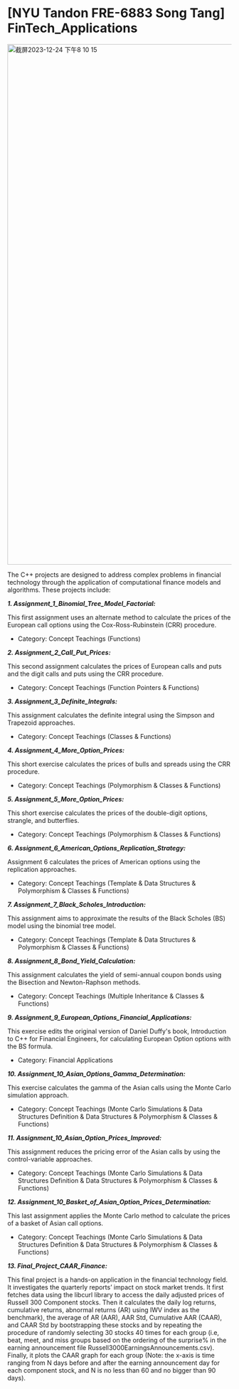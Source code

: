 # [NYU Tandon FRE-6883 Song Tang] FinTech_Applications

<img width="1171" alt="截屏2023-12-24 下午8 10 15" src="https://github.com/jh6208/FinTech_Applications/assets/122949623/d2a45d19-e59e-406f-8fa1-ff874082b81e">


The C++ projects are designed to address complex problems in financial technology through the application of computational finance models and algorithms. These projects include:

***1. Assignment_1_Binomial_Tree_Model_Factorial:*** 

This first assignment uses an alternate method to calculate the prices of the European call options using the Cox-Ross-Rubinstein (CRR) procedure. 

* Category: Concept Teachings (Functions)

***2. Assignment_2_Call_Put_Prices:*** 

This second assignment calculates the prices of European calls and puts and the digit calls and puts using the CRR procedure. 

* Category: Concept Teachings (Function Pointers & Functions)

***3. Assignment_3_Definite_Integrals:***

This assignment calculates the definite integral using the Simpson and Trapezoid approaches.

* Category: Concept Teachings (Classes & Functions)

***4. Assignment_4_More_Option_Prices:***

This short exercise calculates the prices of bulls and spreads using the CRR procedure.

* Category: Concept Teachings (Polymorphism & Classes & Functions)

***5. Assignment_5_More_Option_Prices:***

This short exercise calculates the prices of the double-digit options, strangle, and butterflies.

* Category: Concept Teachings (Polymorphism & Classes & Functions)

***6. Assignment_6_American_Options_Replication_Strategy:***

Assignment 6 calculates the prices of American options using the replication approaches.

* Category: Concept Teachings (Template & Data Structures & Polymorphism & Classes & Functions)

***7. Assignment_7_Black_Scholes_Introduction:***

This assignment aims to approximate the results of the Black Scholes (BS) model using the binomial tree model.

* Category: Concept Teachings (Template & Data Structures & Polymorphism & Classes & Functions)

***8. Assignment_8_Bond_Yield_Calculation:***

This assignment calculates the yield of semi-annual coupon bonds using the Bisection and Newton-Raphson methods.

* Category: Concept Teachings (Multiple Inheritance & Classes & Functions)

***9. Assignment_9_European_Options_Financial_Applications:***

This exercise edits the original version of Daniel Duffy's book, Introduction to C++ for Financial Engineers, for calculating European Option options with the BS formula.

* Category: Financial Applications

***10. Assignment_10_Asian_Options_Gamma_Determination:***

This exercise calculates the gamma of the Asian calls using the Monte Carlo simulation approach.

* Category: Concept Teachings (Monte Carlo Simulations & Data Structures Definition & Data Structures & Polymorphism & Classes & Functions)

***11. Assignment_10_Asian_Option_Prices_Improved:***

This assignment reduces the pricing error of the Asian calls by using the control-variable approaches.

* Category: Concept Teachings (Monte Carlo Simulations & Data Structures Definition & Data Structures & Polymorphism & Classes & Functions)

***12. Assignment_10_Basket_of_Asian_Option_Prices_Determination:***

This last assignment applies the Monte Carlo method to calculate the prices of a basket of Asian call options.

* Category: Concept Teachings (Monte Carlo Simulations & Data Structures Definition & Data Structures & Polymorphism & Classes & Functions)
  
***13. Final_Project_CAAR_Finance:***

This final project is a hands-on application in the financial technology field. It investigates the quarterly reports’ impact on stock market trends. It first fetches data using the libcurl library to access the daily adjusted prices of Russell 300 Component stocks. Then it calculates the daily log returns, cumulative returns, abnormal returns (AR) using IWV index as the benchmark), the average of AR (AAR), AAR Std, Cumulative AAR (CAAR), and CAAR Std by bootstrapping these stocks and by repeating the procedure of randomly selecting 30 stocks 40 times for each group (i.e, beat, meet, and miss groups based on the ordering of the surprise% in the earning announcement file Russell3000EarningsAnnouncements.csv). Finally, it plots the CAAR graph for each group (Note: the x-axis is time ranging from N days before and after the earning announcement day for each component stock, and N is no less than 60 and no bigger than 90 days).
